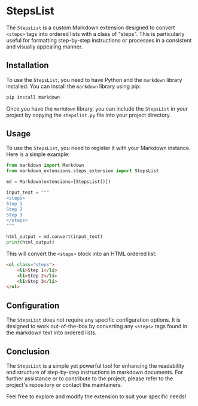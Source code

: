 # StepsList

The `StepsList` is a custom Markdown extension designed to convert `<steps>` tags into ordered lists with a class of "steps". This is particularly useful for formatting step-by-step instructions or processes in a consistent and visually appealing manner.

## Installation

To use the `StepsList`, you need to have Python and the `markdown` library installed. You can install the `markdown` library using pip:

```bash
pip install markdown
```

Once you have the `markdown` library, you can include the `StepsList` in your project by copying the `stepslist.py` file into your project directory.

## Usage

To use the `StepsList`, you need to register it with your Markdown instance. Here is a simple example:

```python
from markdown import Markdown
from markdown_extensions.steps_extension import StepsList

md = Markdown(extensions=[StepsList()])

input_text = """
<steps>
Step 1
Step 2
Step 3
</steps>
"""

html_output = md.convert(input_text)
print(html_output)
```

This will convert the `<steps>` block into an HTML ordered list:

```html
<ol class="steps">
    <li>Step 1</li>
    <li>Step 2</li>
    <li>Step 3</li>
</ol>
```

## Configuration

The `StepsList` does not require any specific configuration options. It is designed to work out-of-the-box by converting any `<steps>` tags found in the markdown text into ordered lists.

## Conclusion

The `StepsList` is a simple yet powerful tool for enhancing the readability and structure of step-by-step instructions in markdown documents. For further assistance or to contribute to the project, please refer to the project's repository or contact the maintainers.

Feel free to explore and modify the extension to suit your specific needs!